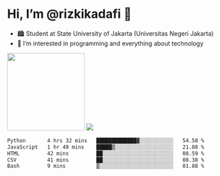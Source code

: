 # Hi, I’m @rizkikadafi 👋
- 🏙 Student at State University of Jakarta (Universitas Negeri Jakarta)
- 👀 I’m interested in programming and everything about technology
<img height="180em" src="https://github-readme-stats.vercel.app/api?username=rizkikadafi&show_icons=true&hide_border=true&&count_private=true&include_all_commits=true" />
<img src="https://github-readme-stats.vercel.app/api/top-langs/?username=rizkikadafi&show_icons=true&hide_border=true&&count_private=true&include_all_commits=true" />

<!--START_SECTION:waka-->

```txt
Python       4 hrs 32 mins   █████████████▓░░░░░░░░░░░   54.58 %
JavaScript   1 hr 49 mins    █████▒░░░░░░░░░░░░░░░░░░░   21.88 %
HTML         42 mins         ██░░░░░░░░░░░░░░░░░░░░░░░   08.59 %
CSV          41 mins         ██░░░░░░░░░░░░░░░░░░░░░░░   08.38 %
Bash         9 mins          ▒░░░░░░░░░░░░░░░░░░░░░░░░   01.88 %
```

<!--END_SECTION:waka-->

<!---
rizkikadafi/rizkikadafi is a ✨ special ✨ repository because its `README.md` (this file) appears on your GitHub profile.
You can click the Preview link to take a look at your changes.
--->
